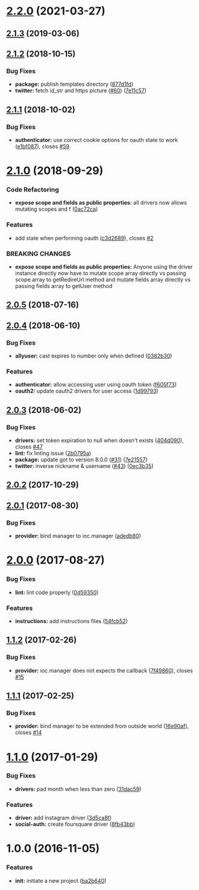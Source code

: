 # [2.2.0](https://github.com/adonisjs/adonis-ally/compare/2.1.3...2.2.0) (2021-03-27)



<a name="2.1.3"></a>
## [2.1.3](https://github.com/adonisjs/adonis-ally/compare/v2.1.2...v2.1.3) (2019-03-06)



<a name="2.1.2"></a>
## [2.1.2](https://github.com/adonisjs/adonis-ally/compare/v2.1.1...v2.1.2) (2018-10-15)


### Bug Fixes

* **package:** publish templates directory ([877d1fd](https://github.com/adonisjs/adonis-ally/commit/877d1fd))
* **twitter:** fetch id_str and https picture ([#60](https://github.com/adonisjs/adonis-ally/issues/60)) ([7e11c57](https://github.com/adonisjs/adonis-ally/commit/7e11c57))



<a name="2.1.1"></a>
## [2.1.1](https://github.com/adonisjs/adonis-ally/compare/v2.1.0...v2.1.1) (2018-10-02)


### Bug Fixes

* **authenticator:** use correct cookie options for oauth state to work ([e1bf087](https://github.com/adonisjs/adonis-ally/commit/e1bf087)), closes [#59](https://github.com/adonisjs/adonis-ally/issues/59)



<a name="2.1.0"></a>
# [2.1.0](https://github.com/adonisjs/adonis-ally/compare/v2.0.5...v2.1.0) (2018-09-29)


### Code Refactoring

* **expose scope and fields as public properties:** all drivers now allows mutating scopes and f ([0ac72ca](https://github.com/adonisjs/adonis-ally/commit/0ac72ca))


### Features

* add state when performing oauth ([c3d2689](https://github.com/adonisjs/adonis-ally/commit/c3d2689)), closes [#2](https://github.com/adonisjs/adonis-ally/issues/2)


### BREAKING CHANGES

* **expose scope and fields as public properties:** Anyone using the driver instance directly now have to mutate scope array directly
vs passing scope array to getRedireUrl method and mutate fields array directly vs passing fields
array to getUser method



<a name="2.0.5"></a>
## [2.0.5](https://github.com/adonisjs/adonis-ally/compare/v2.0.4...v2.0.5) (2018-07-16)



<a name="2.0.4"></a>
## [2.0.4](https://github.com/adonisjs/adonis-ally/compare/v2.0.3...v2.0.4) (2018-06-10)


### Bug Fixes

* **allyuser:** cast expires to number only when defined ([0382b30](https://github.com/adonisjs/adonis-ally/commit/0382b30))


### Features

* **authenticator:** allow accessing user using oauth token ([f605f73](https://github.com/adonisjs/adonis-ally/commit/f605f73))
* **oauth2:** update oauth2 drivers for user access ([1d99793](https://github.com/adonisjs/adonis-ally/commit/1d99793))



<a name="2.0.3"></a>
## [2.0.3](https://github.com/adonisjs/adonis-ally/compare/v2.0.1...v2.0.3) (2018-06-02)


### Bug Fixes

* **drivers:** set token expiration to null when doesn't exists ([404d090](https://github.com/adonisjs/adonis-ally/commit/404d090)), closes [#47](https://github.com/adonisjs/adonis-ally/issues/47)
* **lint:** fix linting issue ([2b0795a](https://github.com/adonisjs/adonis-ally/commit/2b0795a))
* **package:** update got to version 8.0.0 ([#31](https://github.com/adonisjs/adonis-ally/issues/31)) ([7e21557](https://github.com/adonisjs/adonis-ally/commit/7e21557))
* **twitter:** inverse nickname & username ([#43](https://github.com/adonisjs/adonis-ally/issues/43)) ([0ec3b35](https://github.com/adonisjs/adonis-ally/commit/0ec3b35))



<a name="2.0.2"></a>
## [2.0.2](https://github.com/adonisjs/adonis-ally/compare/v2.0.1...v2.0.2) (2017-10-29)



<a name="2.0.1"></a>
## [2.0.1](https://github.com/adonisjs/adonis-ally/compare/v2.0.0...v2.0.1) (2017-08-30)


### Bug Fixes

* **provider:** bind manager to ioc.manager ([adedb80](https://github.com/adonisjs/adonis-ally/commit/adedb80))



<a name="2.0.0"></a>
# [2.0.0](https://github.com/adonisjs/adonis-ally/compare/v1.1.2...v2.0.0) (2017-08-27)


### Bug Fixes

* **lint:** lint code properly ([0d59350](https://github.com/adonisjs/adonis-ally/commit/0d59350))


### Features

* **instructions:** add instructions files ([54fcb52](https://github.com/adonisjs/adonis-ally/commit/54fcb52))



<a name="1.1.2"></a>
## [1.1.2](https://github.com/adonisjs/adonis-ally/compare/v1.1.1...v1.1.2) (2017-02-26)


### Bug Fixes

* **provider:** ioc.manager does not expects the callback ([7f49860](https://github.com/adonisjs/adonis-ally/commit/7f49860)), closes [#15](https://github.com/adonisjs/adonis-ally/issues/15)



<a name="1.1.1"></a>
## [1.1.1](https://github.com/adonisjs/adonis-ally/compare/v1.1.0...v1.1.1) (2017-02-25)


### Bug Fixes

* **provider:** bind manager to be extended from outside world ([16e90af](https://github.com/adonisjs/adonis-ally/commit/16e90af)), closes [#14](https://github.com/adonisjs/adonis-ally/issues/14)



<a name="1.1.0"></a>
# [1.1.0](https://github.com/adonisjs/adonis-ally/compare/v1.0.0...v1.1.0) (2017-01-29)


### Bug Fixes

* **drivers:** pad month when less than zero ([31dac59](https://github.com/adonisjs/adonis-ally/commit/31dac59))


### Features

* **driver:** add instagram driver ([3d5ca8f](https://github.com/adonisjs/adonis-ally/commit/3d5ca8f))
* **social-auth:** create foursquare driver ([8fb43bb](https://github.com/adonisjs/adonis-ally/commit/8fb43bb))



<a name="1.0.0"></a>
# 1.0.0 (2016-11-05)


### Features

* **init:** initiate a new project ([ba2b640](https://github.com/adonisjs/adonis-ally/commit/ba2b640))



